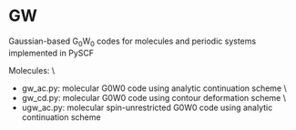 # GW
Gaussian-based G<sub>0</sub>W<sub>0</sub> codes for molecules and periodic systems implemented in PySCF

Molecules: \
- gw_ac.py: molecular G0W0 code using analytic continuation scheme \
- gw_cd.py: molecular G0W0 code using contour deformation scheme \
- ugw_ac.py: molecular spin-unrestricted G0W0 code using analytic continuation scheme
